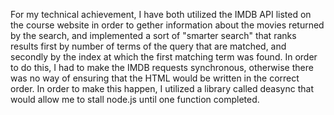 For my technical achievement, I have both utilized the IMDB API 
listed on the course website in order to gether information 
about the movies returned by the search, and implemented a sort of 
"smarter search" that ranks results first by number of terms of the 
query that are matched, and secondly by the index at which the first 
matching term was found. In order to do this, I had to make the IMDB requests synchronous,
otherwise there was no way of ensuring that the HTML would be written in the correct
order. In order to make this happen, I utilized a library called deasync that would
allow me to stall node.js until one function completed. 
